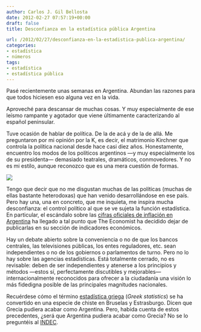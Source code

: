 ```yaml
---
author: Carlos J. Gil Bellosta
date: 2012-02-27 07:57:19+00:00
draft: false
title: Desconfianza en la estadística pública Argentina

url: /2012/02/27/desconfianza-en-la-estadistica-publica-argentina/
categories:
- estadística
- números
tags:
- estadística
- estadística pública
---
```


Pasé recientemente unas semanas en Argentina. Abundan las razones para que todos hiciesen eso alguna vez en la vida.

Aproveché para descansar de muchas cosas. Y muy especialmente de ese leísmo rampante y agotador que viene últimamente caracterizando al español peninsular.

Tuve ocasión de hablar de política. De la de acá y de la de allá. Me preguntaron por mi opinión por la K, es decir, el matrimonio Kirchner que controla la política nacional desde hace casi diez años. Honestamente, encuentro los modos de los políticos argentinos —y muy especialmente los de su presidenta— demasiado teatrales, dramáticos, conmovedores. Y no es mi estilo, aunque reconozco que es una mera cuestión de formas.



[![](/wp-uploads/2012/02/argentina_statistics.jpg)
](/wp-uploads/2012/02/argentina_statistics.jpg)



Tengo que decir que no me disgustan muchas de las políticas (muchas de ellas bastante heterodoxas) que han venido desarrollándose en ese país. Pero hay una, una en concreto, que me inquieta, me inspira mucha desconfianza: el control político al que se ve sujeta la función estadística. En particular, el escándalo sobre las [cifras oficiales de inflación en Argentina](http://www.economist.com/node/21548242) ha llegado a tal punto que The Economist ha decidido dejar de publicarlas en su sección de indicadores económicos.

Hay un debate abierto sobre la conveniencia o no de que los bancos centrales, las televisiones públicas, los entes reguladores, etc. sean independientes o no de los gobiernos o parlamentos de turno. Pero no lo hay sobre las agencias estadísticas. Está totalmente cerrado, no es revisable: deben de ser independientes y atenerse a los principios y métodos —estos sí, perfectamente discutibles y mejorables— internacionalmente reconocidos para ofrecer a la ciudadanía una visión lo más fidedigna posible de las principales magnitudes nacionales.

Recuérdese cómo el término [estadística griega](http://www.spiegel.de/international/europe/0,1518,709703,00.html) (_Greek statistics_) se ha convertido en una especie de chiste en Bruselas y Estrasburgo. Dicen que Grecia pudiera acabar como Argentina. Pero, habida cuenta de estos precedentes, ¿será que Argentina pudiera acabar como Grecia? No se lo preguntéis al [INDEC](http://www.indec.gov.ar/).
